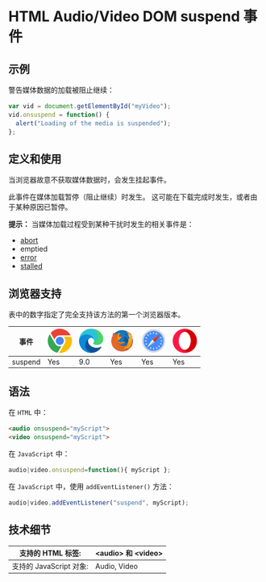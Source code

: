 HTML Audio/Video DOM suspend 事件
===

## 示例

警告媒体数据的加载被阻止继续：

```js
var vid = document.getElementById("myVideo");
vid.onsuspend = function() {
  alert("Loading of the media is suspended");
};
```

## 定义和使用

当浏览器故意不获取媒体数据时，会发生挂起事件。

此事件在媒体加载暂停（阻止继续）时发生。 这可能在下载完成时发生，或者由于某种原因已暂停。

**提示：** 当媒体加载过程受到某种干扰时发生的相关事件是：

* [abort](./abort.md)
* emptied
* [error](./error.md)
* [stalled](./stalled.md)

## 浏览器支持

表中的数字指定了完全支持该方法的第一个浏览器版本。

| 事件 | ![chrome][1] | ![edge][2] | ![firefox][3] | ![safari][4] | ![opera][5] |
| ----- | --- | --- | --- | --- | --- |
| suspend | Yes | 9.0 | Yes | Yes | Yes |
<!--rehype:style=width: 100%; display: inline-table;-->

## 语法

在 `HTML` 中：

```html
<audio onsuspend="myScript">
<video onsuspend="myScript">
```

在 `JavaScript` 中：

```js
audio|video.onsuspend=function(){ myScript };
```

在 `JavaScript` 中，使用 `addEventListener()` 方法：

```js
audio|video.addEventListener("suspend", myScript);
```

## 技术细节

| 支持的 HTML 标签: | \<audio> 和 \<video> |
| -------- | -------- |
| 支持的 JavaScript 对象: | Audio, Video |
<!--rehype:style=width: 100%; display: inline-table;-->




[1]: ../../../assets/chrome.svg
[2]: ../../../assets/edge.svg
[3]: ../../../assets/firefox.svg
[4]: ../../../assets/safari.svg
[5]: ../../../assets/opera.svg
